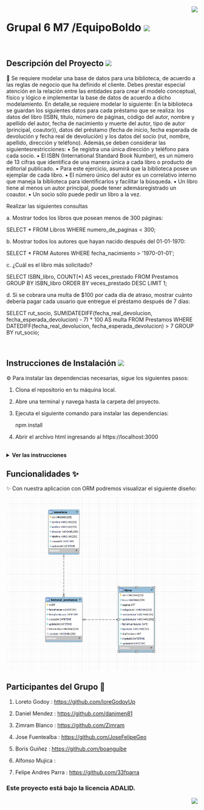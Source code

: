 <img src="public/images/boldoMedio.png" align="right" />
 <h1 align= left ><b>Grupal 6 M7 /EquipoBoldo</b> <img src = "https://media.giphy.com/media/gF2m2JOyGReppog8hU/giphy.gif" width = 80px></h1>

<br>

<h2><b>Descripción del Proyecto</b> <img src = " https://media.giphy.com/media/GjhqaB166nKR4BoEnh/giphy.gif" width = 50px></h2>

📝 Se requiere modelar una base de datos para una biblioteca, de acuerdo a las reglas de negocio que ha definido el
cliente. Debes prestar especial atención en la relación entre las entidades para crear el modelo conceptual, físico y
lógico e implementar la base de datos de acuerdo a dicho modelamiento.
En detalle,se requiere modelar lo siguiente:
En la biblioteca se guardan los siguientes datos para cada préstamo que se realiza: los datos del libro (ISBN, título,
número de páginas, código del autor, nombre y apellido del autor, fecha de nacimiento y muerte del autor, tipo de
autor (principal, coautor)), datos del préstamo (fecha de inicio, fecha esperada de devolución y fecha real de
devolución) y los datos del socio (rut, nombre, apellido, dirección y teléfono).
Además,se deben considerar las siguientesrestricciones:
▪ Se registra una única dirección y teléfono para cada socio.
▪ El ISBN (International Standard Book Number), es un número de 13 cifras que identifica de una manera
única a cada libro o producto de editorial publicado.
▪ Para este ejercicio, asumirá que la biblioteca posee un ejemplar de cada libro.
▪ El número único del autor es un correlativo interno que maneja la biblioteca para identificarlos y facilitar la
búsqueda.
▪ Un libro tiene al menos un autor principal, puede tener ademásregistrado un coautor.
▪ Un socio sólo puede pedir un libro a la vez.

Realizar las siguientes consultas

a. Mostrar todos los libros que posean menos de 300 páginas:

SELECT * FROM Libros WHERE numero_de_paginas < 300;

b. Mostrar todos los autores que hayan nacido después del 01-01-1970:

SELECT * FROM Autores WHERE fecha_nacimiento > '1970-01-01';

c. ¿Cuál es el libro más solicitado?

SELECT ISBN_libro, COUNT(*) AS veces_prestado
FROM Prestamos
GROUP BY ISBN_libro
ORDER BY veces_prestado DESC
LIMIT 1;

d. Si se cobrara una multa de $100 por cada día de atraso, mostrar cuánto debería pagar cada usuario que entregue el préstamo después de 7 días:

SELECT rut_socio, SUM(DATEDIFF(fecha_real_devolucion, fecha_esperada_devolucion) - 7) * 100 AS multa
FROM Prestamos
WHERE DATEDIFF(fecha_real_devolucion, fecha_esperada_devolucion) > 7
GROUP BY rut_socio;

<br>

<h2><b>Instrucciones de Instalación</b> <img src = "https://media.giphy.com/media/3WZJkScSyfYVl7mGLd/giphy.gif" width = 60px></h2> 

⚙️ Para instalar las dependencias necesarias, sigue los siguientes pasos:

1. Clona el repositorio en tu máquina local.
2. Abre una terminal y navega hasta la carpeta del proyecto.
3. Ejecuta el siguiente comando para instalar las dependencias:

   npm install

4. Abrir el archivo html ingresando al https://localhost:3000



<br>

<details> <img src = "https://media.giphy.com/media/v1.Y2lkPTc5MGI3NjExcTFtdWgyMmFrcHd4NjhuZWJ4aDJpcTlkbWlyNGQ4dDJwa2ZwZmptcSZlcD12MV9pbnRlcm5hbF9naWZfYnlfaWQmY3Q9cw/B4AgroOi1LkdPxMllY/giphy.gif" width = 50px> <summary><b>Ver las instrucciones</b></summary> 


1. Instalar las dependencias:

   ```sh
   npm install
   ```

2. En el caso de no poder instalar las dependencias:

   ```sh
   npm install --force
   ```

3. Las librerias que estamos ocupando `package.json`:

    ````sh
    ... 
    "name": "helpers",
    "version": "1.0.0",
    "description": "",
    "main": "index.js",
    + "type": "module",
    "scripts": {
    "test": "echo \"Error: no test specified\" && exit 1"
    },
    "author": "",
    "license": "ISC",
    "dependencies": {
    "mysql2": "^3.6.0",
    "sequelize": "^6.32.1"
    }
    ````

 
</details>

## Funcionalidades :sparkles:

✨ Con nuestra aplicacion con ORM podremos visualizar el siguiente diseño:

<img src="grupal6.png"/>


<!-- ![Foto de grupo](public/images/grupoVerde.jpg) -->

## Participantes del Grupo :busts_in_silhouette:

1. Loreto Godoy : https://github.com/loreGodoyUp

2. Daniel Mendez : https://github.com/danimen81

3. Zimram Blanco : https://github.com/Zimram

4. Jose Fuentealba : https://github.com/JoseFelipeGeo

5. Boris Guiñez : https://github.com/boanguibe

6. Alfonso Mujica : 

7. Felipe Andres Parra : https://github.com/33fparra


### Este proyecto está bajo la licencia ADALID.
<img src="public/images/boldoMedio.png" align="right" />

